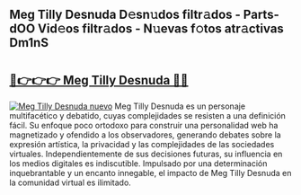 ## Meg Tilly Desnuda D𝚎sn𝚞dos filtr𝚊dos - Parts-dOO Vid𝚎os filtr𝚊dos - N𝚞evas f𝚘tos atr𝚊ctivas Dm1nS

# <h2><a href="http://mbblkz4.tromn.icu/?c=Meg+Tilly+Desnuda">🔗👉👉👉 Meg Tilly Desnuda 🔗🔗</a></h2>

[![Meg Tilly Desnuda nuevo](https://i.imgur.com/pEAQMta.gif)](http://mbblkz4.tromn.icu/?c=Meg+Tilly+Desnuda)
Meg Tilly Desnuda es un personaje multifacético y debatido, cuyas complejidades se resisten a una definición fácil.  Su enfoque poco ortodoxo para construir una personalidad web ha magnetizado y ofendido a los observadores, generando debates sobre la expresión artística, la privacidad y las complejidades de las sociedades virtuales. Independientemente de sus decisiones futuras, su influencia en los medios digitales es indiscutible. Impulsado por una determinación inquebrantable y un encanto innegable, el impacto de Meg Tilly Desnuda en la comunidad virtual es ilimitado.
